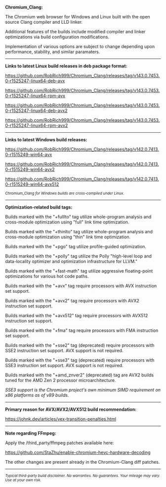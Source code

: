 **Chromium_Clang:**

The Chromium web browser for Windows and Linux built with the open source Clang compiler and LLD linker.

Additional features of the builds include modified compiler and linker optimizations via build configuration modifications.

Implementation of various options are subject to change depending upon performance, stability, and similar paramaters.

****

**Links to latest Linux build releases in deb package format:**

https://github.com/RobRich999/Chromium_Clang/releases/tag/v143.0.7453.0-r1525247-linux64-deb-avx

https://github.com/RobRich999/Chromium_Clang/releases/tag/v143.0.7453.0-r1525247-linux64-rpm-avx

https://github.com/RobRich999/Chromium_Clang/releases/tag/v143.0.7453.0-r1525247-linux64-deb-avx2

https://github.com/RobRich999/Chromium_Clang/releases/tag/v143.0.7453.0-r1525247-linux64-rpm-avx2

****

**Links to latest Windows build releases:**

https://github.com/RobRich999/Chromium_Clang/releases/tag/v142.0.7413.0-r1515249-win64-avx

https://github.com/RobRich999/Chromium_Clang/releases/tag/v142.0.7413.0-r1515249-win64-avx2

https://github.com/RobRich999/Chromium_Clang/releases/tag/v142.0.7413.0-r1515249-win64-avx512

<sub>*Chromium_Clang for Windows builds are cross-compiled under Linux.*</sub>

****

**Optimization-related build tags:**

Builds marked with the "+fulllto" tag utilize whole-program analysis and cross-module optimization using "full" link time optimization.

Builds marked with the "+thinlto" tag utilize whole-program analysis and cross-module optimization using "thin" link time optimization.

Builds marked with the "+pgo" tag utilize profile-guided optimization.

Builds marked with the "+polly" tag utilize the Polly "high-level loop and data-locality optimizer and optimization infrastructure for LLVM."

Builds marked with the "+fast-math" tag utilize aggressive floating-point optimizations for various hot code paths.

Builds marked with the "+avx" tag require processors with AVX instruction set support.

Builds marked with the "+avx2" tag require processors with AVX2 instruction set support.

Builds marked with the "+avx512" tag require processors with AVX512 instruction set support.

Builds marked with the "+fma" tag require processors with FMA instruction set support.

Builds marked with the "+sse2" tag (deprecated) require processors with SSE2 instruction set support. AVX support is not required.

Builds marked with the "+sse3" tag (deprecated) require processors with SSE3 instruction set support. AVX support is not required.

Builds marked with the "+amd_znver2" (deprecated) tag are AVX2 builds tuned for the AMD Zen 2 processor microarchitecture.

*SSE3 support is the Chromium project's own minimum SIMD requirement on x86 platforms as of v89 builds.*

****

**Primary reason for AVX/AVX2/AVX512 build recommendation:**

https://johnk.dev/articles/vex-transition-penalties.html

****

**Note regarding FFmpeg:**

Apply the /third_party/ffmpeg patches available here:

https://github.com/StaZhu/enable-chromium-hevc-hardware-decoding

The other changes are present already in the Chromium-Clang diff patches.

****

<sub>*Typical third-party build disclaimer. No warranties. No guarantees. Your mileage may vary. Use at your own risk.*</sub>

